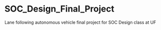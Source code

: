 # SOC_Design_Final_Project
Lane following autonomous vehicle final project for SOC Design class at UF
